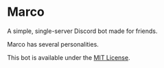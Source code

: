 
# Marco

A simple, single-server Discord bot made for friends.

Marco has several personalities.

This bot is available under the [MIT License](LICENSE.txt).
